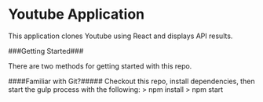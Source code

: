 # Youtube Application

This application clones Youtube using React and displays API results.  

###Getting Started###

There are two methods for getting started with this repo.

####Familiar with Git?#####
Checkout this repo, install dependencies, then start the gulp process with the following:
	> npm install
	> npm start
```
